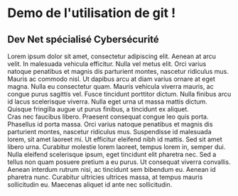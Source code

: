 # Demo de l'utilisation de git !

## Dev Net spécialisé Cybersécurité
Lorem ipsum dolor sit amet, consectetur adipiscing elit. Aenean at arcu velit. In malesuada vehicula efficitur. Nulla vel metus elit. Orci varius natoque penatibus et magnis dis parturient montes, nascetur ridiculus mus. Mauris ac commodo nisl. Ut dapibus arcu at diam varius ornare at eget magna. Nulla eu consectetur quam. Mauris vehicula viverra mauris, ac congue purus sagittis vel. Fusce tincidunt porttitor dictum. Nulla finibus arcu id lacus scelerisque viverra. Nulla eget urna ut massa mattis dictum. Quisque fringilla augue ut purus finibus, a tincidunt ex aliquet.
<br />
Cras nec faucibus libero. Praesent consequat congue leo quis porta. Phasellus id porta massa. Orci varius natoque penatibus et magnis dis parturient montes, nascetur ridiculus mus. Suspendisse id malesuada lorem, sit amet laoreet mi. Ut efficitur eleifend nibh id mattis. Sed sit amet libero urna. Curabitur molestie lorem laoreet, tempus lorem in, semper dui. Nulla eleifend scelerisque ipsum, eget tincidunt elit pharetra nec. Sed a tellus non quam posuere pretium a eu purus. Ut consequat viverra convallis. Aenean interdum rutrum nisi, ac tincidunt sem bibendum eu. Aenean id pharetra nunc. Curabitur ultricies ultrices massa, at tempus mauris sollicitudin eu. Maecenas aliquet id ante nec sollicitudin.

